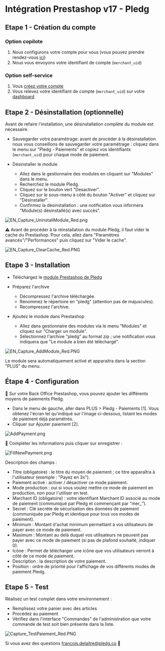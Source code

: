 # Intégration Prestashop v17 - Pledg

## Etape 1 - Création du compte

### Option copilote

1. Nous configurons votre compte pour vous (vous pouvez prendre rendez-vous [ici](https://pledg.co/prenez-rendez-vous/))
2. Nous vous envoyons votre identifiant de compte (`merchant_uid`)

### Option self-service

1. Vous [créez votre compte](https://staging.dashboard.ecard.pledg.co/#/)
2. Vous relevez votre identifiant de compte (`merchant_uid`) sur votre [dashboard](https://staging.dashboard.ecard.pledg.co/#/)

## Etape 2 - Désinstallation (optionnelle)

Avant de refaire l'installation, une désinstallation complète du module est nécessaire.

- Sauvegarder votre paramétrage: avant de procéder à la désinstallation nous vous
  conseillons de sauvegarder votre paramétrage : cliquez dans le menu sur "Pledg - Paiements" et copiez vos identifiants (`merchant_uid`) pour chaque mode de paiement.

- Désinstaller le module
  - Allez dans le gestionnaire des modules en cliquant sur "Modules"
    dans le menu.
  - Recherchez le module Pledg.
  - Cliquez sur le bouton vert "Desactiver".
  - Cliquez sur le sous-menu à côté du bouton "Activer" et cliquez sur
    "Désinstaller".
  - Confirmez la désinstallation : une notification vous informera "Module(s) désinstallé(s) avec succès".

![EN_Capture_UninstallModule_Red.png](https://storage.googleapis.com/slite-api-files-production/files/IRZjGiN~EW/ebe6737d-5722-4974-b2d9-b1306a230cb0/EN_Capture_UninstallModule_Red.png)

⚠️ Avant de procéder à la réinstallation du module Pledg, il faut vider le cache du Prestashop. Pour cela, allez dans "Paramètres avancés"/"Performances" puis cliquez sur "Vider le cache".

![EN_Capture_ClearCache_Red.PNG](https://storage.googleapis.com/slite-api-files-production/files/IRZjGiN~EW/9d637eaa-45a7-4303-9183-fa094a0cba27/EN_Capture_ClearCache_Red.PNG)

## Etape 3 - Installation

- Téléchargez le [module Prestashop de Pledg](https://github.com/pledgcorporate/ecard-prestashop1.7/archive/master.zip)

- Préparez l'archive
  - Décompressez l'archive téléchargée.
  - Renommez le répertoire en "pledg" (attention pas de majuscules).
  - Recompressez l'archive.

- Ajoutez le module dans Prestashop
  - Allez dans gestionnaire des modules via le menu "Modules" et cliquez sur "Charger un module".
  - Sélectionnez l'archive "pledg" au format zip ; une notification vous indiquera que "Le module a bien été
    téléchargé".

![EN_Capture_AddModule_Red.PNG](https://storage.googleapis.com/slite-api-files-production/files/IRZjGiN~EW/a2af32d8-f3b3-4aee-970c-5c63f2ccf8be/EN_Capture_AddModule_Red.PNG)

Le module sera automatiquement activé et apparaitra dans la section "PLUS" du menu.

## Étape 4 - Configuration

🔧 Sur votre Back Office Prestashop, vous pouvez ajouter les différents moyens de paiements Pledg.

 - Dans le menu de gauche, aller dans PLUS > Pledg - Paiements [1]. Vous obtenez l'écran tel qu'indiqué sur l'image ci-dessous, listant les modes de paiement déjà paramétrés.
 - Cliquer sur Ajouter paiement [2].

 ![AddPayment.png](https://pledg-assets.s3-eu-west-1.amazonaws.com/ecard-plugin-doc/module/Prestashop1.7/AddPayment.png)

🔖 Compléter les informations puis cliquer sur enregistrer :

![FillNewPayment.png](https://pledg-assets.s3-eu-west-1.amazonaws.com/ecard-plugin-doc/module/Prestashop1.7/FillNewPayment.png)

Description des champs :

- Titre (obligatoire) : le titre du moyen de paiement ; ce titre apparaîtra à l'utilisateur (exemple : "Payez en 3x").
- Paiement activé : activer / désactiver ce mode paiement.
- Mode production : oui si vous voulez mettre ce mode de paiement en production, non pour l'utiliser en test.
- Marchant ID (obligatoire) : votre identifiant Marchant ID associé au mode de paiement (communiqué par Pledg et commençant par "mer_").
- Secret : Clé secrète de sécurisation des données de paiement (communiquée par Pledg et identique pour tous vos modes de paiement).
- Minimum : Montant d'achat minimum permettant à vos utilisateurs de payer avec ce mode de paiement.
- Maximum : Montant au delà duquel vos utilisateurs ne peuvent pas payer avec ce mode de paiement (si pas de plafond souhaité, indiquer 0).
- Icône : Permet de télécharger une icône que vos utilisateurs verront à côté de ce mode de paiement.
- Description : la description de votre paiement.
- Position : ordre de priorité pour l'affichage de vos différents modes de paiement Pledg. 

## Etape 5 - Test

Réalisez un test complet dans votre environnement :

- Remplissez votre panier avec des articles
- Procédez au paiement
- Vérifiez dans l'interface "Commandes" de l'administration que votre commande de test soit bien présente dans la liste.

![Capture_TestPaiement_Red.PNG](https://storage.googleapis.com/slite-api-files-production/files/IRZjGiN~EW/1be289ee-6a00-4d4f-807d-a68ae5e2a4ef/Capture_TestPaiement_Red.PNG)

Si vous avez des questions francois.delaitre@pledg.co 👋
